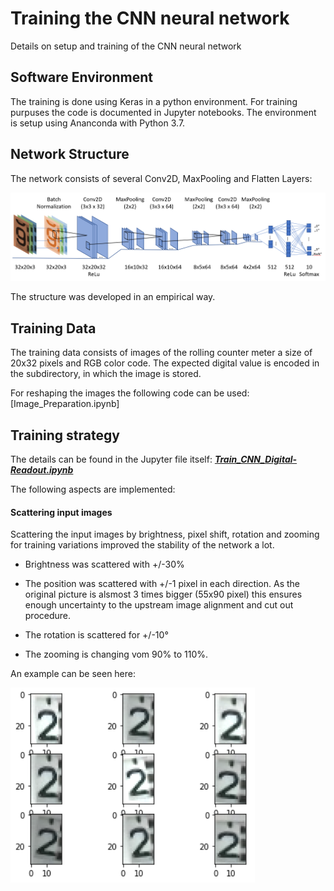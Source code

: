 # Training the CNN neural network
Details on setup and training of the CNN neural network

## Software Environment
The training is done using Keras in a python environment. For training purpuses the code is documented in Jupyter notebooks. The environment is setup using Ananconda with Python 3.7.

## Network Structure
The network consists of several Conv2D, MaxPooling and Flatten Layers:

<img src="./images/cnn_digital-counter_structure.png">

The structure was developed in an empirical way. 


## Training Data

The training data consists of images of the rolling counter meter a size of 20x32 pixels and RGB color code. The expected digital value is encoded in the subdirectory, in which the image is stored.

For reshaping the images the following code can be used: [Image_Preparation.ipynb]

## Training strategy

The details can be found in the Jupyter file itself: ***[Train_CNN_Digital-Readout.ipynb](Train_CNN_Digital-Readout.ipynb)***

The following aspects are implemented:

#### Scattering input images
Scattering the input images by brightness, pixel shift, rotation and zooming for training variations improved the stability of the network a lot.

* Brightness was scattered with +/-30%

* The position was scattered with +/-1 pixel in each direction. As the original picture is alsmost 3 times bigger (55x90 pixel) this ensures enough uncertainty to the upstream image alignment and cut out procedure.

* The rotation is scattered for +/-10°

* The zooming is changing vom 90% to 110%.

An example can be seen here:

<img src="./images/image_augmentation.png">
